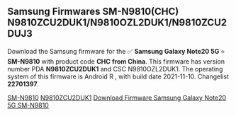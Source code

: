 <h2>Samsung Firmwares SM-N9810(CHC) N9810ZCU2DUK1/N9810OZL2DUK1/N9810ZCU2DUJ3</h2>
Download the Samsung firmware for the ✅ <strong>Samsung Galaxy Note20 5G </strong> ⭐ <strong>SM-N9810</strong> with product code <strong>CHC</strong> <strong> from China</strong>. This firmware has version number PDA <strong>N9810ZCU2DUK1</strong> and CSC N9810OZL2DUK1. The operating system of this firmware is Android R , with build date 2021-11-10. Changelist <strong>22701397</strong>.


[SM-N9810](https://samfirm.shop/samsung/model/SM-N9810)
[N9810ZCU2DUK1](https://samfirm.shop/samsung/pda/N9810ZCU2DUK1)
[Download Firmware Samsung Galaxy Note20 5G SM-N9810](https://samfirm.shop/samsung/firmware/473519)
